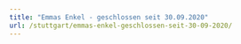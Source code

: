 ```yaml
---
title: "Emmas Enkel - geschlossen seit 30.09.2020"
url: /stuttgart/emmas-enkel-geschlossen-seit-30-09-2020/
---
```

